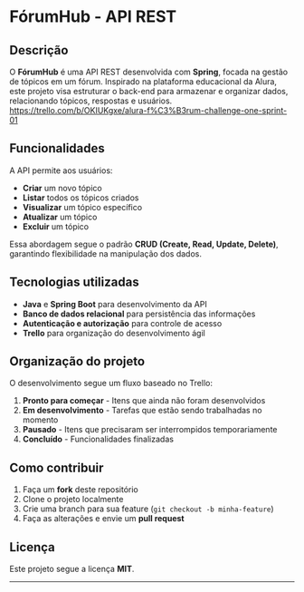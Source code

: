 # FórumHub - API REST

## Descrição
O **FórumHub** é uma API REST desenvolvida com **Spring**, focada na gestão de tópicos em um fórum. Inspirado na plataforma educacional da Alura, este projeto visa estruturar o back-end para armazenar e organizar dados, relacionando tópicos, respostas e usuários.
https://trello.com/b/OKIUKgxe/alura-f%C3%B3rum-challenge-one-sprint-01
## Funcionalidades
A API permite aos usuários:
- **Criar** um novo tópico
- **Listar** todos os tópicos criados
- **Visualizar** um tópico específico
- **Atualizar** um tópico
- **Excluir** um tópico

Essa abordagem segue o padrão **CRUD (Create, Read, Update, Delete)**, garantindo flexibilidade na manipulação dos dados.

## Tecnologias utilizadas
- **Java** e **Spring Boot** para desenvolvimento da API
- **Banco de dados relacional** para persistência das informações
- **Autenticação e autorização** para controle de acesso
- **Trello** para organização do desenvolvimento ágil

## Organização do projeto
O desenvolvimento segue um fluxo baseado no Trello:
1. **Pronto para começar** - Itens que ainda não foram desenvolvidos
2. **Em desenvolvimento** - Tarefas que estão sendo trabalhadas no momento
3. **Pausado** - Itens que precisaram ser interrompidos temporariamente
4. **Concluído** - Funcionalidades finalizadas

## Como contribuir
1. Faça um **fork** deste repositório
2. Clone o projeto localmente
3. Crie uma branch para sua feature (`git checkout -b minha-feature`)
4. Faça as alterações e envie um **pull request**

## Licença
Este projeto segue a licença **MIT**.

---